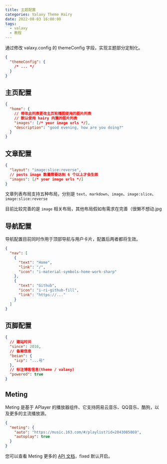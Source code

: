 ```yaml
---
title: 主题配置
categories: Valaxy Theme Hairy
date: 2022-08-03 16:00:00
tags:
  - valaxy
  - 教程
---
```


通过修改 valaxy.config 的 themeConfig 字段，实现主题部分定制化。

```json
{
  "themeConfig": {
    /* ... */
  }
}
```

## 主页配置

```json
{
  "home": {
    // 修改此列表更改主页轮播图使用的图片列表
    // 默认使用 hairy 内置的图片列表
    "images": [/* your image urls */],
    "description": "good evening, how are you doing?"
  }
}
```

## 文章配置

```json
{
  "layout": "image:slice:reverse",
  // posts image 数量需要达到 6 个以上才会生效
  "images": [/* your image urls */]
}
```

<!-- more -->

文章列表布局支持五种布局，分别是 `text`、`markdown`、`image`、`image:slice`、`image:slice:reverse`

<HairyImageGroup row="150px">
  <HairyImage src="https://tva3.sinaimg.cn/large/008ugSUaly8h4tkzd4r8yj315l0u0tb0.jpg" />
  <HairyImage src="https://tva3.sinaimg.cn/large/008ugSUaly8h4tkzgjn6wj31ha0nkdj4.jpg" />
  <HairyImage src="https://tva3.sinaimg.cn/large/008ugSUaly8h4tkzrldvej317n0u0q9h.jpg" />
  <HairyImage src="https://tva3.sinaimg.cn/large/008ugSUaly8h4tl0fhm8ej313h0u0wk7.jpg" />
  <HairyImage src="https://tva3.sinaimg.cn/large/008ugSUaly8h4tl0rjknkj31kx0u0jz0.jpg" />
</HairyImageGroup>

目前比较完善的是 `image` 相关布局，其他布局假如有需求在完善（很懒不想动.jpg

## 导航配置

导航配置目前同时作用于顶部导航与用户卡片，配置后两者都将生效。

```json
{
  "nav": [
    {
      "text": "Home",
      "link": "/",
      "icon": "i-material-symbols-home-work-sharp"
    },
    {
      "text": "Github",
      "icon": "i-ri-github-fill",
      "link": "https://..."
    }
  ]
}
```

## 页脚配置

```json
{
  // 建站时间
  "since": 2016,
  // 备案信息
  "beian": {
    "icp": "...号"
  },
  // 标注博客信息(theme / valaxy)
  "powered": true
}
```

## Meting

Meting 是基于 APlayer 的播放器组件、它支持网易云音乐、QQ音乐、酷狗，以及更多的主流播放源。

```json
{
  "meting": {
    "auto": "https://music.163.com/#/playlist?id=2043085869",
    "autoplay": true
  }
}
```

您可以查看 Meting 更多的 [API 文档](https://github.com/metowolf/MetingJS#option)，fixed 默认开启。